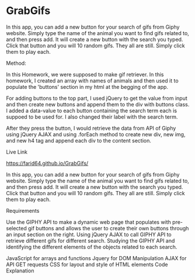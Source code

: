 # GrabGifs

In this app, you can add a new button for your search of gifs from Giphy website. Simply type the name of the animal you want to find gifs related to, and then press add. It will create a new button with the search you typed. Click that button and you will 10 random gifs. They all are still. Simply click them to play each.


Method:

In this Homework, we were supposed to make gif retriever.
In this homework, I created an array with names of animals and then used it to populate the 'buttons' section in my html at the begging of the app.

For adding buttons to the top part, I used jQuery to get the value from input and then create new buttons and append them to the div with buttons class. I added a data-value to each button containing the search term each is suppoed to be used for. I also changed their label with the search term.

After they press the button, I would retrieve the data from API of Giphy using jQuery AJAX and using .forEach method to create new div, new img, and new h4 tag and append each div to the content section.


Live Link

https://farid64.github.io/GrabGifs/

In this app, you can add a new button for your search of gifs from Giphy website. Simply type the name of the animal you want to find gifs related to, and then press add. It will create a new button with the search you typed. Click that button and you will 10 random gifs. They all are still. Simply click them to play each.

Requirements

Use the GIPHY API to make a dynamic web page that populates with pre-selected gif buttons and allows the user to create their own buttons through an input section on the right.
Using jQuery AJAX to call GIPHY API to retrieve different gifs for different search. 
Studying the GIPHY API and identifying the different elements of the objects related to each search.

JavaScript for arrays and functions
Jquery for DOM Manipulation
AJAX for API GET requests
CSS for layout and style of HTML elements
Code Explanation

